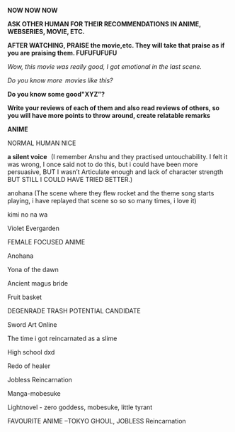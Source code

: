 
**NOW NOW NOW**

**ASK OTHER HUMAN FOR THEIR RECOMMENDATIONS IN ANIME, WEBSERIES, MOVIE, ETC.**

**AFTER WATCHING, PRAISE the movie,etc. They will take that praise as if you are praising them. FUFUFUFUFU**

_Wow, this movie was really good, I got emotional in the last scene._

_Do you know more  movies like this?_

**Do you know some good"XYZ”?**

**Write your reviews of each of them and also read reviews of others, so you will have more points to throw around, create relatable remarks**

**ANIME**

NORMAL HUMAN NICE

**a silent voice**   (I remember Anshu and they practised untouchability. I felt it was wrong, I once said not to do this, but i could have been more persuasive, BUT I wasn’t Articulate enough and lack of character strength BUT STILL I COULD HAVE TRIED BETTER.)

anohana (The scene where they flew rocket and the theme song starts playing, i have replayed that scene so so so many times, i love it)

kimi no na wa

Violet Evergarden

FEMALE FOCUSED ANIME

Anohana

Yona of the dawn

Ancient magus bride

Fruit basket

DEGENRADE TRASH POTENTIAL CANDIDATE

Sword Art Online

The time i got reincarnated as a slime

High school dxd

Redo of healer

Jobless Reincarnation

Manga-mobesuke

Lightnovel - zero goddess, mobesuke, little tyrant

FAVOURITE ANIME –TOKYO GHOUL, JOBLESS Reincarnation